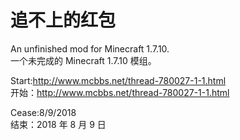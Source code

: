 # 追不上的红包
An unfinished mod for Minecraft 1.7.10.   
一个未完成的 Minecraft 1.7.10 模组。

Start:http://www.mcbbs.net/thread-780027-1-1.html   
开始：http://www.mcbbs.net/thread-780027-1-1.html 

Cease:8/9/2018  
结束：2018 年 8 月 9 日
